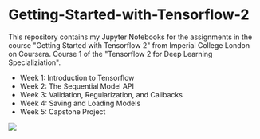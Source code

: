 # Getting-Started-with-Tensorflow-2

This repository contains my Jupyter Notebooks for the assignments in the course "Getting Started with Tensorflow 2" from Imperial College London on Coursera.
Course 1 of the "Tensorflow 2 for Deep Learning Specializiation".

- Week 1: Introduction to Tensorflow
- Week 2: The Sequential Model API
- Week 3: Validation, Regularization, and Callbacks
- Week 4: Saving and Loading Models
- Week 5: Capstone Project

<img src="https://miro.medium.com/max/1400/1*YrvMKrWMhi3HomoiTLPsfw.png">
